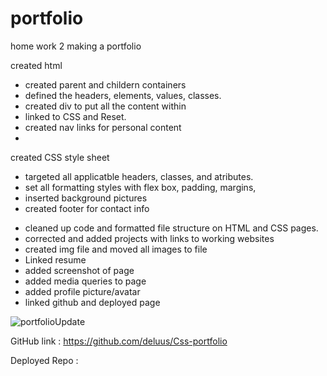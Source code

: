# portfolio
home work 2 making a portfolio 

created html
 - created parent and childern containers
 - defined the headers, elements, values, classes.
 - created div to put all the content within
 - linked to CSS and Reset.
 - created nav links for personal content
 -


created CSS style sheet
 - targeted all applicatble headers, classes, and atributes.
 - set all formatting styles with flex box, padding, margins,
 - inserted background pictures
 - created footer for contact info

<!-- updates made -->

- cleaned up code and formatted file structure on HTML and CSS pages.
- corrected and added projects with links to working websites
- created img file and moved all images to file
- Linked resume 
- added screenshot of page
- added media queries to page
- added profile picture/avatar
- linked github and deployed page

 
![portfolioUpdate](https://user-images.githubusercontent.com/91577221/149072869-cfb83466-ee51-46ff-b2ac-a565e5ea6aa5.png)

GitHub link :
https://github.com/deluus/Css-portfolio


Deployed Repo :

